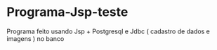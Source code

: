 # Programa-Jsp-teste
Programa feito usando Jsp + Postgresql e Jdbc ( cadastro de dados e imagens ) no banco 
